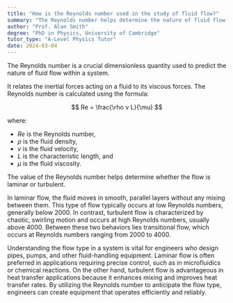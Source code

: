 ```yaml
---
title: "How is the Reynolds number used in the study of fluid flow?"
summary: "The Reynolds number helps determine the nature of fluid flow in a system, indicating whether the flow is laminar or turbulent based on the fluid's velocity, viscosity, and characteristic length."
author: "Prof. Alan Smith"
degree: "PhD in Physics, University of Cambridge"
tutor_type: "A-Level Physics Tutor"
date: 2024-03-04
---
```


The Reynolds number is a crucial dimensionless quantity used to predict the nature of fluid flow within a system.

It relates the inertial forces acting on a fluid to its viscous forces. The Reynolds number is calculated using the formula:

$$
Re = \frac{\rho v L}{\mu}
$$

where:
- $Re$ is the Reynolds number,
- $\rho$ is the fluid density,
- $v$ is the fluid velocity,
- $L$ is the characteristic length, and
- $\mu$ is the fluid viscosity.

The value of the Reynolds number helps determine whether the flow is laminar or turbulent.

In laminar flow, the fluid moves in smooth, parallel layers without any mixing between them. This type of flow typically occurs at low Reynolds numbers, generally below $2000$. In contrast, turbulent flow is characterized by chaotic, swirling motion and occurs at high Reynolds numbers, usually above $4000$. Between these two behaviors lies transitional flow, which occurs at Reynolds numbers ranging from $2000$ to $4000$.

Understanding the flow type in a system is vital for engineers who design pipes, pumps, and other fluid-handling equipment. Laminar flow is often preferred in applications requiring precise control, such as in microfluidics or chemical reactions. On the other hand, turbulent flow is advantageous in heat transfer applications because it enhances mixing and improves heat transfer rates. By utilizing the Reynolds number to anticipate the flow type, engineers can create equipment that operates efficiently and reliably.
    